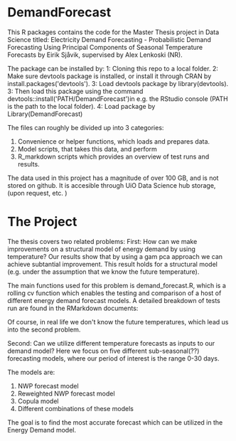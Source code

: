 # DemandForecast

This R packages contains the code for the Master Thesis project in Data Science titled:
Electricity Demand Forecasting - Probabilistic Demand Forecasting Using Principal
Components of Seasonal Temperature Forecasts by Eirik Sjåvik, supervised by Alex Lenkoski (NR). 

The package can be installed by:
1: Cloning this repo to a local folder. 
2: Make sure devtools package is installed, or install it through CRAN by install.packages('devtools').
3: Load devtools package by library(devtools).
3: Then load this package using the command devtools::install('PATH/DemandForecast')in e.g. the RStudio console (PATH is the path to the local folder). 
4: Load package by Library(DemandForecast)

The files can roughly be divided up into 3 categories: 
1) Convenience or helper functions, which loads and prepares data. 
2) Model scripts, that takes this data, and perform 
3) R_markdown scripts which provides an overview of test runs and results. 

The data used in this project has a magnitude of over 100 GB, and is not stored on github. 
It is accesible through UiO Data Science hub storage, (upon request, etc. )


# The Project

The thesis covers two related problems: 
First: How can we make improvements on a structural model of energy demand by using temperature?
Our results show that by using a gam pca approach we can achieve subtantial improvement.
This result holds for a structural model (e.g. under the assumption that we know the future temperature).

The main functions used for this problem is demand_forecast.R, which is a rolling cv function which enables the testing and comparison of a host of different energy demand forecast models. 
A detailed breakdown of tests run are found in the RMarkdown documents: 

Of course, in real life we don't know the future temperatures, which lead us into the second problem.

Second: Can we utilize different temperature forecasts as inputs to our demand model?
Here we focus on five different sub-seasonal(??) forecasting models, where our period of interest is the range 0-30 days. 

The models are:
1) NWP forecast model
2) Reweighted NWP forecast model 
3) Copula model
4) Different combinations of these models

The goal is to find the most accurate forecast which can be utilized in the Energy Demand model. 




